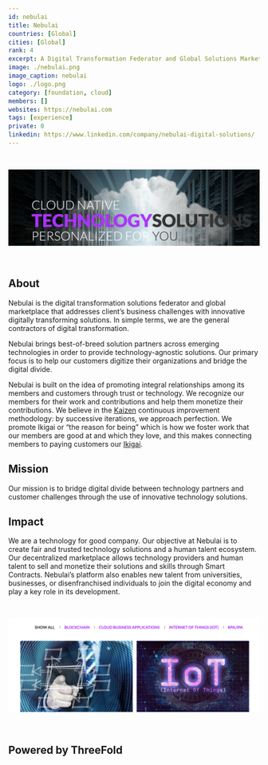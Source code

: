 ```yaml
---
id: nebulai
title: Nebulai
countries: [Global]
cities: [Global]
rank: 4
excerpt: A Digital Transformation Federator and Global Solutions Marketplace.
image: ./nebulai.png
image_caption: nebulai
logo: ./logo.png
category: [foundation, cloud]
members: []
websites: https://nebulai.com
tags: [experience]
private: 0
linkedin: https://www.linkedin.com/company/nebulai-digital-solutions/
---
```


<br/>

![nebulai_solutions](./nebulai_header.png)

<br/>


## About

Nebulai is the digital transformation solutions federator and global marketplace that addresses client’s business challenges with innovative digitally transforming solutions. In simple terms, we are the general contractors of digital transformation.
<br/>

Nebulai brings best-of-breed solution partners across emerging technologies in order to provide technology-agnostic solutions. Our primary focus is to help our customers digitize their organizations and bridge the digital divide.
<br/>

Nebulai is built on the idea of promoting integral relationships among its members and customers through trust or technology. We recognize our members for their work and contributions and help them monetize their contributions. We believe in the [Kaizen](https://www.investopedia.com/terms/k/kaizen.asp) continuous improvement methodology: by successive iterations, we approach perfection. We promote Ikigai or “the reason for being” which is how we foster work that our members are good at and which they love, and this makes connecting members to paying customers our [Ikigai](https://positivepsychology.com/ikigai/).

## Mission

Our mission is to bridge digital divide between technology partners and customer challenges through the use of innovative technology solutions.

## Impact

We are a technology for good company. Our objective at Nebulai is to create fair and trusted technology solutions and a human talent ecosystem. Our decentralized marketplace allows technology providers and human talent to sell and monetize their solutions and skills through Smart Contracts. Nebulai’s platform also enables new talent from universities, businesses, or disenfranchised individuals to join the digital economy and play a key role in its development.

<br/>

![nebulai_solutions](./nebulai_solutions.png)

<br/>

## Powered by ThreeFold




